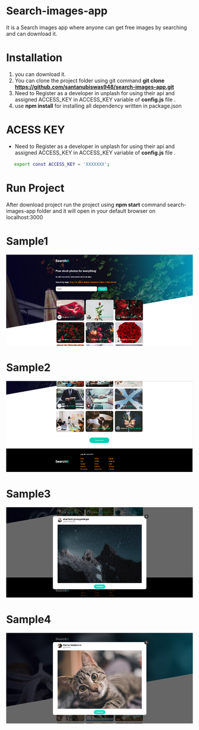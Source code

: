 # Search-images-app
It is a Search images app where anyone can get free images by searching and can download it.

# Installation
  1. you can download it.
  2. You can clone the project folder using git command 
      **git clone https://github.com/santanubiswas948/search-images-app.git**
  3. Need to Register as a developer in unplash for using their api and assigned ACCESS_KEY  in ACCESS_KEY      variable of **config.js** file .
  4. use **npm install** for installing all dependency written in package.json

# ACESS KEY
- Need to Register as a developer in unplash for using their api and assigned ACCESS_KEY  in ACCESS_KEY      variable of **config.js** file .
```sh
   export const ACCESS_KEY = 'XXXXXXX';
```
# Run Project
  After download project run the project using **npm start** command search-images-app folder and
  it will open in your default browser on localhost:3000

# Sample1
![Sample1](https://github.com/santanubiswas948/search-images-app/blob/master/public/sample1.PNG)
# Sample2
![Sample2](https://github.com/santanubiswas948/search-images-app/blob/master/public/sample2.PNG)
# Sample3
![Sample3](https://github.com/santanubiswas948/search-images-app/blob/master/public/sample3.PNG)
# Sample4
![Sample4](https://github.com/santanubiswas948/search-images-app/blob/master/public/sample4.PNG)
